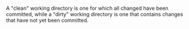A "clean" working directory is one for which all changed
have been committed, while a "dirty" working directory is
one that contains changes that have not yet been committed.
